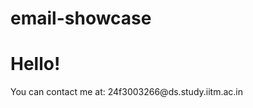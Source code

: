 # email-showcase
<!DOCTYPE html>
<html>
<head>
  <title>My Email Showcase</title>
</head>
<body>
  <h1>Hello!</h1>
  <p>You can contact me at:
    <!--email_off-->24f3003266@ds.study.iitm.ac.in<!--/email_off-->
  </p>
</body>
</html>
